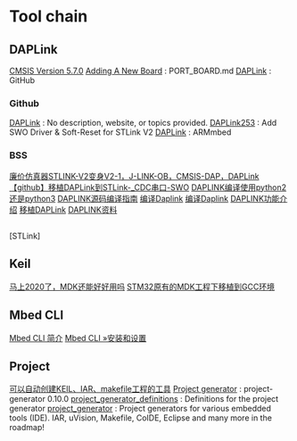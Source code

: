 # Tool chain

## DAPLink
[CMSIS  Version 5.7.0](https://www.keil.com/pack/doc/CMSIS/General/html/index.html)
[Adding A New Board](https://github.com/ARMmbed/DAPLink/blob/master/docs/PORT_BOARD.md) : PORT_BOARD.md 
[DAPLink](https://github.com/TheTravels/DAPLink) : GitHub

### Github
[DAPLink](https://github.com/particle-iot/DAPLink) : No description, website, or topics provided. 
[DAPLink253](https://github.com/bh3nvn/DAPLink253) : Add SWO Driver & Soft-Reset for STLink V2 
[DAPLink](https://github.com/ARMmbed/DAPLink) : ARMmbed 

### BSS
[廉价仿真器STLINK-V2变身V2-1，J-LINK-OB，CMSIS-DAP，DAPLink ](http://www.stmcu.org.cn/module/forum/forum.php?mod=viewthread&tid=617075&page=1&extra=)
[【github】移植DAPLink到STLink-_CDC串口-SWO](http://www.stmcu.org.cn/module/forum/thread-620509-1-1.html)
[DAPLINK编译使用python2还是python3](https://www.eemaker.com/daplink-python3.html)
[DAPLINK源码编译指南](https://www.eemaker.com/daplink-yuanmabianyi.html)
[编译Daplink](https://my.oschina.net/lgl88911/blog/4445336/print)
[编译Daplink](https://my.oschina.net/lgl88911/blog/4445336) 
[DAPLINK功能介绍](https://www.eemaker.com/daplink-function.html)
[移植DAPLink](https://www.dazhuanlan.com/2020/01/14/5e1d9d91535ca/?__cf_chl_jschl_tk__=1d464309a47a7168aa7e9bb70cb153096be06015-1599718627-0-AdciX0hIckdJHIbHTEPc6-gjdHEk-Y4wsnARvZ0h_0xyIvuPcMUW4JShS5nFkxq-FdQo2fCywSZ-aOeoh59OdKumySi_-BHGknJVJw_EabfYDwlxg0PxnShaAgKKDolaWOD_FM3bL9KWzvXLhnKPilM7dZX8jKIPPYvyzgxNfUkPQ93uoVuMdNQwIy3E-x_M47oVwswvL-nPHvLX7om7YxwGb_zT2O7SrI86iBvTOPYDUTZYNE35Zsam5JswrLfQ9B1r25hJJRbZ_cDtR-fQJEX_qcELgVsY-GpcppzeQelTgNeRu0YZxhguLVfBzsir5w)
[DAPLINK资料](https://www.eemaker.com/daplink-data)

## 
[STLink]

## Keil
[马上2020了，MDK还能好好用吗](https://www.eemaker.com/mdk-2032.html)
[STM32原有的MDK工程下移植到GCC环境](https://blog.csdn.net/Hello_World_CWB/article/details/82149076)

## Mbed CLI
[Mbed CLI 简介](https://blog.csdn.net/yaojiawan/article/details/82890910)
[Mbed CLI »安装和设置](https://os.mbed.com/docs/mbed-os/v6.2/build-tools/install-and-set-up.html)

## Project
[可以自动创建KEIL、IAR、makefile工程的工具](https://www.eemaker.com/project-generator.html)
[Project generator](https://pypi.org/project/project-generator/) : project-generator 0.10.0 
[project_generator_definitions](https://github.com/project-generator/project_generator_definitions/) : Definitions for the project generator 
[project_generator](https://github.com/project-generator/project_generator) : Project generators for various embedded tools (IDE). IAR, uVision, Makefile, CoIDE, Eclipse and many more in the roadmap!
